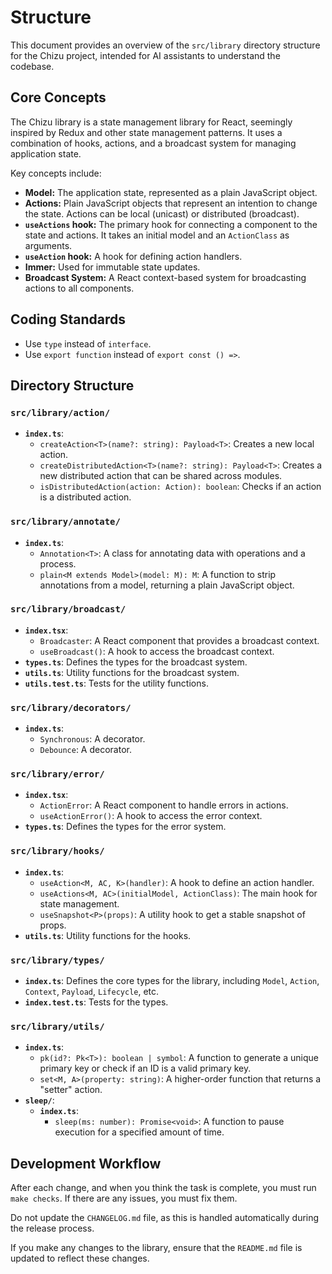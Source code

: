 # Structure

This document provides an overview of the `src/library` directory structure for the Chizu project, intended for AI assistants to understand the codebase.

## Core Concepts

The Chizu library is a state management library for React, seemingly inspired by Redux and other state management patterns. It uses a combination of hooks, actions, and a broadcast system for managing application state.

Key concepts include:

- **Model:** The application state, represented as a plain JavaScript object.
- **Actions:** Plain JavaScript objects that represent an intention to change the state. Actions can be local (unicast) or distributed (broadcast).
- **`useActions` hook:** The primary hook for connecting a component to the state and actions. It takes an initial model and an `ActionClass` as arguments.
- **`useAction` hook:** A hook for defining action handlers.
- **Immer:** Used for immutable state updates.
- **Broadcast System:** A React context-based system for broadcasting actions to all components.

## Coding Standards

- Use `type` instead of `interface`.
- Use `export function` instead of `export const () =>`.

## Directory Structure

### `src/library/action/`

- **`index.ts`**:
  - `createAction<T>(name?: string): Payload<T>`: Creates a new local action.
  - `createDistributedAction<T>(name?: string): Payload<T>`: Creates a new distributed action that can be shared across modules.
  - `isDistributedAction(action: Action): boolean`: Checks if an action is a distributed action.

### `src/library/annotate/`

- **`index.ts`**:
  - `Annotation<T>`: A class for annotating data with operations and a process.
  - `plain<M extends Model>(model: M): M`: A function to strip annotations from a model, returning a plain JavaScript object.

### `src/library/broadcast/`

- **`index.tsx`**:
  - `Broadcaster`: A React component that provides a broadcast context.
  - `useBroadcast()`: A hook to access the broadcast context.
- **`types.ts`**: Defines the types for the broadcast system.
- **`utils.ts`**: Utility functions for the broadcast system.
- **`utils.test.ts`**: Tests for the utility functions.

### `src/library/decorators/`

- **`index.ts`**:
  - `Synchronous`: A decorator.
  - `Debounce`: A decorator.

### `src/library/error/`

- **`index.tsx`**:
  - `ActionError`: A React component to handle errors in actions.
  - `useActionError()`: A hook to access the error context.
- **`types.ts`**: Defines the types for the error system.

### `src/library/hooks/`

- **`index.ts`**:
  - `useAction<M, AC, K>(handler)`: A hook to define an action handler.
  - `useActions<M, AC>(initialModel, ActionClass)`: The main hook for state management.
  - `useSnapshot<P>(props)`: A utility hook to get a stable snapshot of props.
- **`utils.ts`**: Utility functions for the hooks.

### `src/library/types/`

- **`index.ts`**: Defines the core types for the library, including `Model`, `Action`, `Context`, `Payload`, `Lifecycle`, etc.
- **`index.test.ts`**: Tests for the types.

### `src/library/utils/`

- **`index.ts`**:
  - `pk(id?: Pk<T>): boolean | symbol`: A function to generate a unique primary key or check if an ID is a valid primary key.
  - `set<M, A>(property: string)`: A higher-order function that returns a "setter" action.
- **`sleep/`**:
  - **`index.ts`**:
    - `sleep(ms: number): Promise<void>`: A function to pause execution for a specified amount of time.

## Development Workflow

After each change, and when you think the task is complete, you must run `make checks`. If there are any issues, you must fix them.

Do not update the `CHANGELOG.md` file, as this is handled automatically during the release process.

If you make any changes to the library, ensure that the `README.md` file is updated to reflect these changes.
